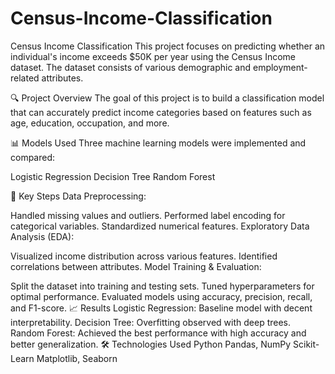 # Census-Income-Classification
Census Income Classification This project focuses on predicting whether an individual's income exceeds $50K per year using the Census Income dataset. The dataset consists of various demographic and employment-related attributes.


🔍 Project Overview
The goal of this project is to build a classification model that can accurately predict income categories based on features such as age, education, occupation, and more.

📊 Models Used
Three machine learning models were implemented and compared:

Logistic Regression
Decision Tree
Random Forest


📌 Key Steps
Data Preprocessing:

Handled missing values and outliers.
Performed label encoding for categorical variables.
Standardized numerical features.
Exploratory Data Analysis (EDA):

Visualized income distribution across various features.
Identified correlations between attributes.
Model Training & Evaluation:

Split the dataset into training and testing sets.
Tuned hyperparameters for optimal performance.
Evaluated models using accuracy, precision, recall, and F1-score.
📈 Results
Logistic Regression: Baseline model with decent interpretability.
Decision Tree: Overfitting observed with deep trees.
Random Forest: Achieved the best performance with high accuracy and better generalization.
🛠 Technologies Used
Python
Pandas, NumPy
Scikit-Learn
Matplotlib, Seaborn
